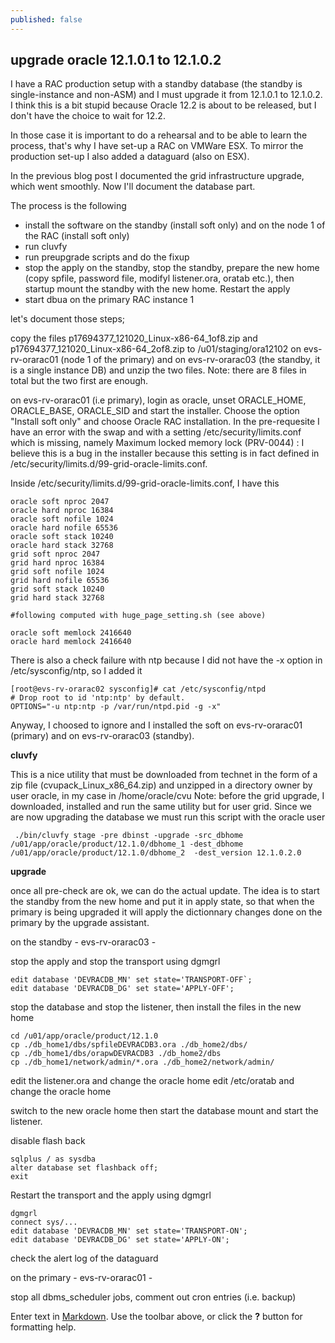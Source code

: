 ```yaml
---
published: false
---
```

## upgrade oracle 12.1.0.1 to 12.1.0.2

I have a RAC production setup with a standby database (the standby is single-instance and non-ASM) and I must upgrade it from 12.1.0.1 to 12.1.0.2. I think this is a bit stupid because Oracle 12.2 is about to be released, but I don't have the choice to wait for 12.2.

In those case it is important to do a rehearsal and to be able to learn the process, that's why I have set-up a RAC on VMWare ESX. To mirror the production set-up I also added a dataguard (also on ESX). 

In the previous blog post I documented the grid infrastructure upgrade, which went smoothly. Now I'll document the database part.

The process is the following

- install the software on the standby (install soft only) and on the node 1 of the RAC (install soft only)
- run cluvfy
- run preupgrade scripts and do the fixup
- stop the apply on the standby, stop the standby, prepare the new home (copy spfile, password file, modifyl listener.ora, oratab etc.), then startup mount the standby with the new home. Restart the apply
- start dbua on the primary RAC instance 1

let's document those steps;

copy the files p17694377_121020_Linux-x86-64_1of8.zip and p17694377_121020_Linux-x86-64_2of8.zip to /u01/staging/ora12102 on evs-rv-orarac01 (node 1 of the primary) and on evs-rv-orarac03 (the standby, it is a single instance DB) and unzip the two files. Note: there are 8 files in total but the two first are enough.

on evs-rv-orarac01 (i.e primary), login as oracle, unset ORACLE_HOME, ORACLE_BASE, ORACLE_SID and start the installer. Choose the option "Install soft only" and choose Oracle RAC installation. In the pre-requesite I have an error with the swap and with a setting /etc/security/limits.conf which is missing, namely Maximum locked memory lock (PRV-0044) : I believe this is a bug in the installer because this setting is in fact defined in /etc/security/limits.d/99-grid-oracle-limits.conf.

Inside /etc/security/limits.d/99-grid-oracle-limits.conf, I have this

```
oracle soft nproc 2047
oracle hard nproc 16384
oracle soft nofile 1024
oracle hard nofile 65536
oracle soft stack 10240
oracle hard stack 32768
grid soft nproc 2047
grid hard nproc 16384
grid soft nofile 1024
grid hard nofile 65536
grid soft stack 10240
grid hard stack 32768

#following computed with huge_page_setting.sh (see above)

oracle soft memlock 2416640
oracle hard memlock 2416640

```

There is also a check failure with ntp because I did not have the -x option in /etc/sysconfig/ntp, so I added it

```
[root@evs-rv-orarac02 sysconfig]# cat /etc/sysconfig/ntpd
# Drop root to id 'ntp:ntp' by default.
OPTIONS="-u ntp:ntp -p /var/run/ntpd.pid -g -x"
```

Anyway, I choosed to ignore and I installed the soft on evs-rv-orarac01 (primary) and on evs-rv-orarac03 (standby).


**cluvfy**

This is a nice utility that must be downloaded from technet in the form of a zip file (cvupack_Linux_x86_64.zip) and unzipped in a directory owner by user oracle, in my case in /home/oracle/cvu
Note: before the grid upgrade, I downloaded, installed and run the same utility but for user grid. Since we are now upgrading the database we must run this script with the oracle user

```
 ./bin/cluvfy stage -pre dbinst -upgrade -src_dbhome /u01/app/oracle/product/12.1.0/dbhome_1 -dest_dbhome /u01/app/oracle/product/12.1.0/dbhome_2  -dest_version 12.1.0.2.0
```

**upgrade**

once all pre-check are ok, we can do the actual update. The idea is to start the standby from the new home and put it in apply state, so that when the primary is being upgraded it will apply the dictionnary changes done on the primary by the upgrade assistant.

on the standby - evs-rv-orarac03 -

stop the apply and stop the transport using dgmgrl

```
edit database 'DEVRACDB_MN' set state='TRANSPORT-OFF`;
edit database 'DEVRACDB_DG' set state='APPLY-OFF';
```

stop the database and stop the listener, then install the files in the new home

```
cd /u01/app/oracle/product/12.1.0
cp ./db_home1/dbs/spfileDEVRACDB3.ora ./db_home2/dbs/
cp ./db_home1/dbs/orapwDEVRACDB3 ./db_home2/dbs
cp ./db_home1/network/admin/*.ora ./db_home2/network/admin/
```

edit the listener.ora and change the oracle home
edit /etc/oratab and change the oracle home

switch to the new oracle home then start the database mount and start the listener. 

disable flash back

```
sqlplus / as sysdba
alter database set flashback off;
exit
```

Restart the transport and the apply using dgmgrl

```
dgmgrl
connect sys/...
edit database 'DEVRACDB_MN' set state='TRANSPORT-ON';
edit database 'DEVRACDB_DG' set state='APPLY-ON';
```

check the alert log of the dataguard

on the primary - evs-rv-orarac01 -

stop all dbms_scheduler jobs, comment out cron entries (i.e. backup)








Enter text in [Markdown](http://daringfireball.net/projects/markdown/). Use the toolbar above, or click the **?** button for formatting help.
